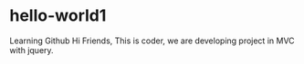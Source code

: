 # hello-world1
Learning Github
Hi Friends,
This is coder, we are developing project in MVC with jquery.
